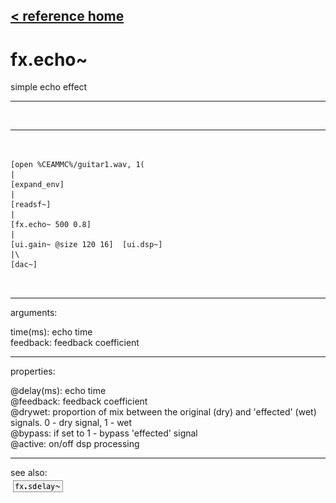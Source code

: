 [< reference home](ceammc_lib.html)
---

# fx.echo~


simple echo effect

---

<br>


---


```


[open %CEAMMC%/guitar1.wav, 1(
|
[expand_env]
|
[readsf~]
|
[fx.echo~ 500 0.8]
|
[ui.gain~ @size 120 16]  [ui.dsp~]
|\
[dac~]

            
```

---
arguments:

time(ms): 
            echo time<br>
feedback: feedback
            coefficient<br>

---
properties:

@delay(ms): echo time<br>
@feedback: 
            feedback coefficient<br>
@drywet: proportion
            of mix between the original (dry) and &#39;effected&#39; (wet) signals. 0 - dry signal, 1 -
            wet<br>
@bypass: if set to 1 - bypass
            &#39;effected&#39; signal<br>
@active: on/off dsp
            processing<br>

---
see also:<br>
[![fx.sdelay~](img/object_fx.sdelay~.png)](fx.sdelay~.html)
